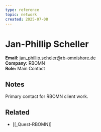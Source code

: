 ```yaml
---
type: reference
topic: network
created: 2025-07-08
---
```


# Jan-Phillip Scheller

**Email:** jan_phillip.scheler@rb-omnishore.de  
**Company:** RBOMN  
**Role:** Main Contact  

## Notes

Primary contact for RBOMN client work.

## Related
- [[_Quest-RBOMN]]